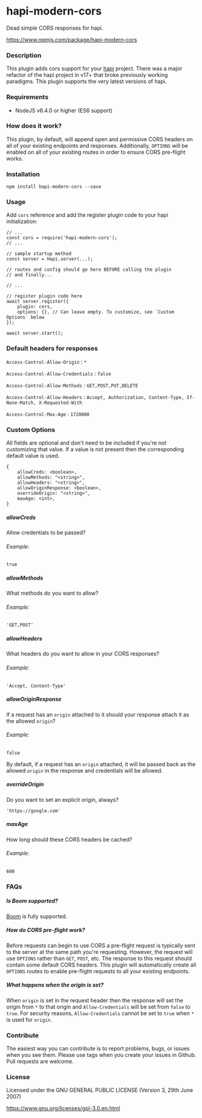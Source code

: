 # hapi-modern-cors

Dead simple CORS responses for hapi.

https://www.npmjs.com/package/hapi-modern-cors

### Description

This plugin adds cors support for your [hapi](https://github.com/hapijs/hapi) project. There was a major refactor of the hapi project in v17+ that
broke previously working paradigms. This plugin supports the very latest versions of hapi.

### Requirements

* NodeJS v6.4.0 or higher (ES6 support)

### How does it work?

This plugin, by default, will append open and permissive CORS headers on all of your existing endpoints and responses.
Additionally, `OPTIONS` will be enabled on all of your existing routes in order to ensure CORS pre-flight works.

### Installation

    npm install hapi-modern-cors --save

### Usage

Add `cors` reference and add the register plugin code to your hapi initialization:

    // ...
    const cors = require('hapi-modern-cors');
    // ...

    // sample startup method
    const server = Hapi.server(...);

    // routes and config should go here BEFORE calling the plugin
    // and finally...
    
    // ...

    // register plugin code here
    await server.register({
        plugin: cors,
        options: {}, // Can leave empty. To customize, see `Custom Options` below
    });

    await server.start();

### Default headers for responses

`Access-Control-Allow-Origin` : `*`

`Access-Control-Allow-Credentials` : `false`

`Access-Control-Allow-Methods` : `GET,POST,PUT,DELETE`

`Access-Control-Allow-Headers` : `Accept, Authorization, Content-Type, If-None-Match, X-Requested-With`

`Access-Control-Max-Age` : `1728000`

### Custom Options

All fields are optional and don't need to be included if you're not customizing that value. If a value is not present
then the corresponding default value is used.

    {
        allowCreds: <boolean>,
        allowMethods: "<string>",
        allowHeaders: "<string>",
        allowOriginResponse: <boolean>,
        overrideOrigin: "<string>",
        maxAge: <int>,
    }

##### allowCreds

Allow credentials to be passed?

###### Example:

    true

##### allowMethods

What methods do you want to allow?

###### Example:

    'GET,POST'

##### allowHeaders

What headers do you want to allow in your CORS responses?

###### Example:

    'Accept, Content-Type'

##### allowOriginResponse

If a request has an `origin` attached to it should your response attach it as the allowed `origin`?

###### Example:

    false

By default, if a request has an `origin` attached, it will be passed back as the allowed `origin` in the response and
credentials will be allowed.

##### overrideOrigin

Do you want to set an explicit origin, always?

    'https://google.com'

##### maxAge

How long should these CORS headers be cached?

###### Example:

    600

### FAQs

##### Is Boom supported?

[Boom](https://github.com/hapijs/boom) is fully supported.

##### How do CORS pre-flight work?

Before requests can begin to use CORS a pre-flight request is typically sent to the server at the same path you're 
requesting. However, the request will use `OPTIONS` rather than `GET`, `POST`, etc. The response to this request should
contain some default CORS headers. This plugin will automatically create all `OPTIONS` routes to enable pre-flight
requests to all your existing endpoints.

##### What happens when the origin is set?

When `origin` is set in the request header then the response will set the origin from `*` to that origin and
`Allow-Credentials` will be set from `false` to `true`. For security reasons, `Allow-Credentials` cannot be set to
`true` when `*` is used for `origin`.

### Contribute

The easiest way you can contribute is to report problems, bugs, or issues when you see them. Please use tags when you
create your issues in Github. Pull requests are welcome.

### License

Licensed under the GNU GENERAL PUBLIC LICENSE (Version 3, 29th June 2007)

https://www.gnu.org/licenses/gpl-3.0.en.html
